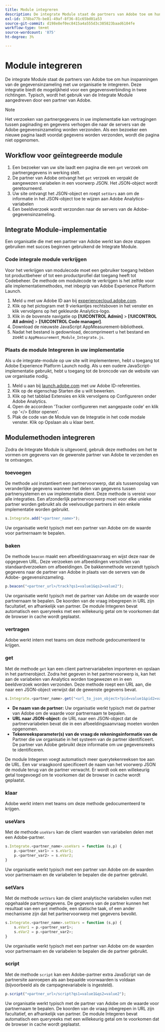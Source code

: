 ```yaml
---
title: Module integreren
description: De integrate Module staat de partners van Adobe toe om hun inspanningen van de gegevensinzameling met uw organisatie te integreren.
exl-id: 378ba77b-be81-49af-8f36-81c65bd01a53
source-git-commit: d198e8ef0ec8415a4a555d3c385823baad6104fe
workflow-type: tm+mt
source-wordcount: '875'
ht-degree: 3%

---
```


# Module integreren

De integrate Module staat de partners van Adobe toe om hun inspanningen van de gegevensinzameling met uw organisatie te integreren. Deze integratie biedt de mogelijkheid voor een gegevensverbinding in twee richtingen. Typisch, wordt het gebruik van de Integrate Module aangedreven door een partner van Adobe.

>[!NOTE]
>
>Het verzoeken van partnergegevens in uw implementatie kan vertragingen tussen paginading en gegevens verhogen die naar de servers van de Adobe gegevensinzameling worden verzonden. Als een bezoeker een nieuwe pagina laadt voordat gegevens worden verzonden, wordt die pagina niet opgenomen.

## Workflow voor geïntegreerde module

1. Een bezoeker van uw site laadt een pagina die een `get` verzoek om partnergegevens in werking stelt.
2. De partner van Adobe ontvangt het `get` verzoek en verpakt de aangewezen variabelen in een voorwerp JSON. Het JSON-object wordt geretourneerd.
3. Uw site ontvangt het JSON-object en roept `setVars` aan om de informatie in het JSON-object toe te wijzen aan Adobe Analytics-variabelen
4. Een beeldverzoek wordt verzonden naar de servers van de Adobe- gegevensinzameling.

## Integrate Module-implementatie

Een organisatie die met een partner van Adobe werkt kan deze stappen gebruiken met succes beginnen gebruikend de Integrate Module.

### Code integrale module verkrijgen

Voor het verkrijgen van modulecode moet een gebruiker toegang hebben tot productbeheer of tot een productprofiel dat toegang heeft tot Codebeheer. De methode om modulecode te verkrijgen is het zelfde voor alle implementatiemethodes, met inbegrip van Adobe Experience Platform Launch.

1. Meld u met uw Adobe ID aan bij [experiencecloud.adobe.com](https://experiencecloud.adobe.com).
1. Klik op het pictogram met 9 vierkantjes rechtsboven in het venster en klik vervolgens op het gekleurde Analytics-logo.
1. Klik in de bovenste navigatie op **[!UICONTROL Admin]** > **[!UICONTROL All admin]** > **[!UICONTROL Code manager]**.
1. Download de nieuwste JavaScript AppMeasurement-bibliotheek.
1. Nadat het bestand is gedownload, decomprimeert u het bestand en zoekt u `AppMeasurement_Module_Integrate.js`.

### Plaats de module Integreren in uw implementatie

Als u de integrate-module op uw site wilt implementeren, hebt u toegang tot Adobe Experience Platform Launch nodig. Als u een oudere JavaScript-implementatie gebruikt, hebt u toegang tot de broncode van de website van uw organisatie nodig.

1. Meld u aan bij [launch.adobe.com](https://launch.adobe.com) met uw Adobe ID-referenties.
2. Klik op de eigenschap Starten die u wilt bewerken.
3. Klik op het tabblad Extensies en klik vervolgens op Configureren onder Adobe Analytics.
4. Open de accordeon &#39;Tracker configureren met aangepaste code&#39; en klik op &#39;&lt;/> Editor openen&#39;.
5. Plak de code van de Module van de Integratie in het code modale venster. Klik op Opslaan als u klaar bent.

## Modulemethoden integreren

Zodra de Integrate Module is uitgevoerd, gebruik deze methodes om het te vormen om gegevens van de gewenste partner van Adobe te verzenden en te ontvangen.

### toevoegen

De methode `add` instantieert een partnervoorwerp, dat als tussenopslag van veranderlijke gegevens wanneer het delen van gegevens tussen partnersystemen en uw implementatie dient. Deze methode is vereist voor alle integraties. Een afzonderlijk partnervoorwerp moet voor elke unieke partner worden gebruikt als de veelvoudige partners in één enkele implementatie worden gebruikt.

```JavaScript
s.Integrate.add("<partner_name>");
```

Uw organisatie werkt typisch met een partner van Adobe om de waarde voor partnernaam te bepalen.

### baken

De methode `beacon` maakt een afbeeldingsaanvraag en wijst deze naar de opgegeven URL. Deze verzoeken om afbeeldingen verschillen van standaardverzoeken om afbeeldingen. De bakkenmethode verzendt typisch gegevens naar de partner van Adobe in plaats van de servers van de Adobe- gegevensinzameling.

```JavaScript
p.beacon("<partner_url>/track?qs1=value1&qs2=value2");
```

Uw organisatie werkt typisch met de partner van Adobe om de waarde voor partnernaam te bepalen. De koorden van de vraag inbegrepen in URL zijn facultatief, en afhankelijk van partner. De module Integeren bevat automatisch een queryreeks met een willekeurig getal om te voorkomen dat de browser in cache wordt geplaatst.

### vertragen

Adobe werkt intern met teams om deze methode gedocumenteerd te krijgen.

### get

Met de methode `get` kan een client partnervariabelen importeren en opslaan in het partnerobject. Zodra het gegeven in het partnervoorwerp is, kan het aan de variabelen van Analytics worden toegewezen en in een beeldverzoek worden verzonden. Deze methode roept een URL aan, die naar een JSON-object verwijst dat de gewenste gegevens bevat.

```JavaScript
s.Integrate.<partner_name>.get("<url_to_json_object>?pid=value1&pid2=value2");
```

* **De naam van de partner:** Uw organisatie werkt typisch met de partner van Adobe om de waarde voor partnernaam te bepalen.
* **URL naar JSON-object:** de URL naar een JSON-object dat de partnervariabelen bevat die in een afbeeldingsaanvraag moeten worden opgenomen.
* **Tekenreeksparameter(s) van de vraag:de rekeningsinformatie van de** Partner die uw organisatie in het systeem van de partner identificeert. De partner van Adobe gebruikt deze informatie om uw gegevensreeks te identificeren.

De module Integeren voegt automatisch meer querytekenreeksen toe aan de URL. Een var vraagkoord specificeert de naam van het voorwerp JSON de module terug van de partner verwacht. Er wordt ook een willekeurig getal toegevoegd om te voorkomen dat de browser in cache wordt geplaatst.

### klaar

Adobe werkt intern met teams om deze methode gedocumenteerd te krijgen.

### useVars

Met de methode `useVars` kan de client waarden van variabelen delen met een Adobe-partner.

```JavaScript
s.Integrate.<partner_name>.useVars = function (s,p) {
    p.<partner_var1> = s.eVar1;
    p.<partner_var2> = s.eVar2;
}
```

Uw organisatie werkt typisch met een partner van Adobe om de waarden voor partnernaam en de variabelen te bepalen die de partner gebruikt.

### setVars

Met de methode `setVars` kan de client analytische variabelen vullen met opgehaalde partnergegevens. De gegevens van de partner kunnen het resultaat van een `get` methode, een statische taak, of een ander mechanisme zijn dat het partnervoorwerp met gegevens bevolkt.

```JavaScript
s.Integrate.<partner_name>.setVars = function (s,p) {
    s.eVar1 = p.<partner_var1>;
    s.eVar2 = p.<partner_var2>;
}
```

Uw organisatie werkt typisch met een partner van Adobe om de waarden voor partnernaam en de variabelen te bepalen die de partner gebruikt.

### script

Met de methode `script` kan een Adobe-partner extra JavaScript van de partnersite aanroepen als aan bepaalde voorwaarden is voldaan (bijvoorbeeld als de campagnevariabele is ingesteld).

```JavaScript
p.script("<partner_url>/script?qs1=value1&qs2=value2");
```

Uw organisatie werkt typisch met de partner van Adobe om de waarde voor partnernaam te bepalen. De koorden van de vraag inbegrepen in URL zijn facultatief, en afhankelijk van partner. De module Integeren bevat automatisch een queryreeks met een willekeurig getal om te voorkomen dat de browser in cache wordt geplaatst.
